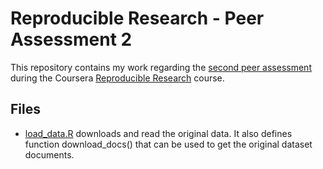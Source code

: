 # Reproducible Research - Peer Assessment 2

This repository contains my work regarding the [second peer assessment][1] during the Coursera [Reproducible Research][2] course.

## Files

* [load_data.R](load_data.R) downloads and read the original data. It also defines function
  download_docs() that can be used to get the original dataset documents.

[1]: https://class.coursera.org/repdata-033/human_grading/view/courses/975146/assessments/4 "Assignment instructions"
[2]: https://class.coursera.org/repdata-033 "Course website"
